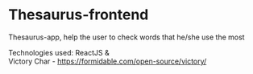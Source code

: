 # Thesaurus-frontend
Thesaurus-app, help the user to check words that he/she use the most

Technologies used:
ReactJS
  &  
Victory Char - https://formidable.com/open-source/victory/